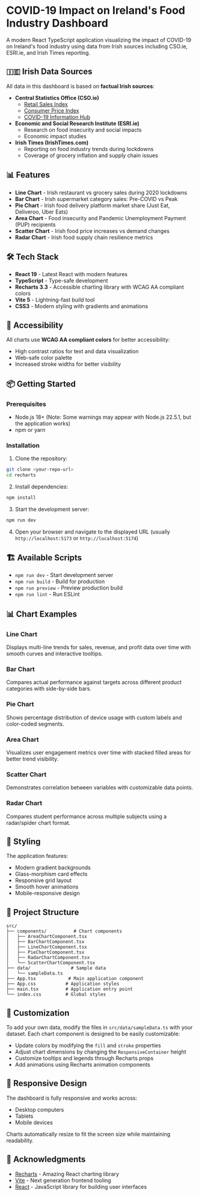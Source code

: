# COVID-19 Impact on Ireland's Food Industry Dashboard

A modern React TypeScript application visualizing the impact of COVID-19 on Ireland's food industry using data from Irish sources including CSO.ie, ESRI.ie, and Irish Times reporting.

## 🇮🇪 Irish Data Sources

All data in this dashboard is based on **factual Irish sources**:

- **Central Statistics Office (CSO.ie)**
  - [Retail Sales Index](https://www.cso.ie/en/statistics/retailandservices/)
  - [Consumer Price Index](https://www.cso.ie/en/statistics/prices/)
  - [COVID-19 Information Hub](https://www.cso.ie/en/releasesandpublications/ep/p-covid19/covid-19informationhub/)
- **Economic and Social Research Institute (ESRI.ie)**
  - Research on food insecurity and social impacts
  - Economic impact studies
- **Irish Times (IrishTimes.com)**
  - Reporting on food industry trends during lockdowns
  - Coverage of grocery inflation and supply chain issues

## 📊 Features

- **Line Chart** - Irish restaurant vs grocery sales during 2020 lockdowns
- **Bar Chart** - Irish supermarket category sales: Pre-COVID vs Peak
- **Pie Chart** - Irish food delivery platform market share (Just Eat, Deliveroo, Uber Eats)
- **Area Chart** - Food insecurity and Pandemic Unemployment Payment (PUP) recipients
- **Scatter Chart** - Irish food price increases vs demand changes
- **Radar Chart** - Irish food supply chain resilience metrics

## 🛠️ Tech Stack

- **React 19** - Latest React with modern features
- **TypeScript** - Type-safe development
- **Recharts 3.3** - Accessible charting library with WCAG AA compliant colors
- **Vite 5** - Lightning-fast build tool
- **CSS3** - Modern styling with gradients and animations

## 🎨 Accessibility

All charts use **WCAG AA compliant colors** for better accessibility:

- High contrast ratios for text and data visualization
- Web-safe color palette
- Increased stroke widths for better visibility

## 📦 Getting Started

### Prerequisites

- Node.js 18+ (Note: Some warnings may appear with Node.js 22.5.1, but the application works)
- npm or yarn

### Installation

1. Clone the repository:

```bash
git clone <your-repo-url>
cd recharts
```

2. Install dependencies:

```bash
npm install
```

3. Start the development server:

```bash
npm run dev
```

4. Open your browser and navigate to the displayed URL (usually `http://localhost:5173` or `http://localhost:5174`)

## 🏗️ Available Scripts

- `npm run dev` - Start development server
- `npm run build` - Build for production
- `npm run preview` - Preview production build
- `npm run lint` - Run ESLint

## 📊 Chart Examples

### Line Chart

Displays multi-line trends for sales, revenue, and profit data over time with smooth curves and interactive tooltips.

### Bar Chart

Compares actual performance against targets across different product categories with side-by-side bars.

### Pie Chart

Shows percentage distribution of device usage with custom labels and color-coded segments.

### Area Chart

Visualizes user engagement metrics over time with stacked filled areas for better trend visibility.

### Scatter Chart

Demonstrates correlation between variables with customizable data points.

### Radar Chart

Compares student performance across multiple subjects using a radar/spider chart format.

## 🎨 Styling

The application features:

- Modern gradient backgrounds
- Glass-morphism card effects
- Responsive grid layout
- Smooth hover animations
- Mobile-responsive design

## 📁 Project Structure

```
src/
├── components/          # Chart components
│   ├── AreaChartComponent.tsx
│   ├── BarChartComponent.tsx
│   ├── LineChartComponent.tsx
│   ├── PieChartComponent.tsx
│   ├── RadarChartComponent.tsx
│   └── ScatterChartComponent.tsx
├── data/               # Sample data
│   └── sampleData.ts
├── App.tsx            # Main application component
├── App.css           # Application styles
├── main.tsx          # Application entry point
└── index.css         # Global styles
```

## 🔧 Customization

To add your own data, modify the files in `src/data/sampleData.ts` with your dataset. Each chart component is designed to be easily customizable:

- Update colors by modifying the `fill` and `stroke` properties
- Adjust chart dimensions by changing the `ResponsiveContainer` height
- Customize tooltips and legends through Recharts props
- Add animations using Recharts animation components

## 📱 Responsive Design

The dashboard is fully responsive and works across:

- Desktop computers
- Tablets
- Mobile devices

Charts automatically resize to fit the screen size while maintaining readability.

## 🙏 Acknowledgments

- [Recharts](https://recharts.org/) - Amazing React charting library
- [Vite](https://vitejs.dev/) - Next generation frontend tooling
- [React](https://reactjs.org/) - JavaScript library for building user interfaces
